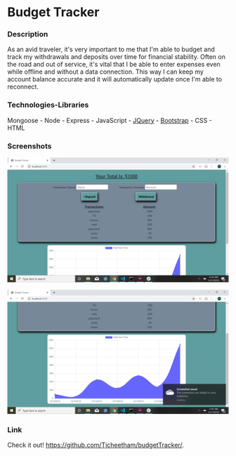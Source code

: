 # Budget Tracker

### Description
As an avid traveler, it's very important to me that I'm able to budget and track my withdrawals and deposits over time for financial stability. Often on the road and out of service, it's vital that I be able to enter expenses even while offline and without a data connection. This way I can keep my account balance accurate and it will automatically update once I'm able to reconnect.


### Technologies-Libraries
Mongoose - Node - Express - JavaScript - [JQuery](https://code.jquery.com/jquery-3.3.1.slim.min.js) - [Bootstrap](https://getbootstrap.com/) - CSS - HTML

### Screenshots

![Screenshot1](public/assets/images/2019-12-17.png)

![Screenshot2](public/assets/images/2019-12-17(1).png)

### Link
Check it out!
https://github.com/Tjcheetham/budgetTracker/.
